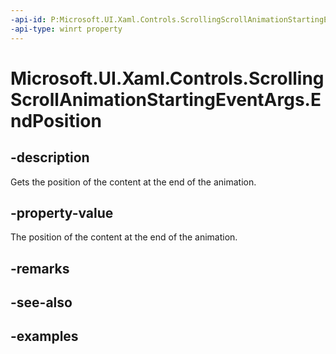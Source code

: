 ```yaml
---
-api-id: P:Microsoft.UI.Xaml.Controls.ScrollingScrollAnimationStartingEventArgs.EndPosition
-api-type: winrt property
---
```


# Microsoft.UI.Xaml.Controls.ScrollingScrollAnimationStartingEventArgs.EndPosition

<!--
public System.Numerics.Vector2 EndPosition { get; }
-->

## -description

Gets the position of the content at the end of the animation.

## -property-value

The position of the content at the end of the animation.

## -remarks

## -see-also

## -examples


